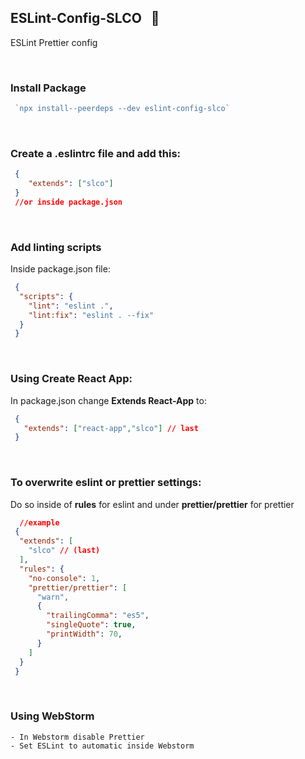 ## ESLint-Config-SLCO &nbsp; :page_with_curl:

ESLint Prettier config

<br />

### Install Package

```js
 `npx install--peerdeps --dev eslint-config-slco`
```
<br />

### Create a .eslintrc file and add this:

```json
 {
    "extends": ["slco"]
 }
 //or inside package.json
```
<br />

### Add linting scripts

Inside package.json file:

```json
 {
  "scripts": {
    "lint": "eslint .",
    "lint:fix": "eslint . --fix"
  }
 }
```

<br />

### Using Create React App:

In package.json change **Extends React-App** to:

```json
 {
   "extends": ["react-app","slco"] // last
 }
```


<br />

### To overwrite __eslint__ or __prettier__ settings:

Do so inside of **rules** for eslint and under **prettier/prettier** for prettier

```json
  //example  
 {
  "extends": [
    "slco" // (last)
  ],
  "rules": {
    "no-console": 1,
    "prettier/prettier": [
      "warn",
      {
        "trailingComma": "es5",
        "singleQuote": true,
        "printWidth": 70,
      }
    ]
  }
 }
```

<br />

### Using WebStorm

```text
- In Webstorm disable Prettier
- Set ESLint to automatic inside Webstorm
```













